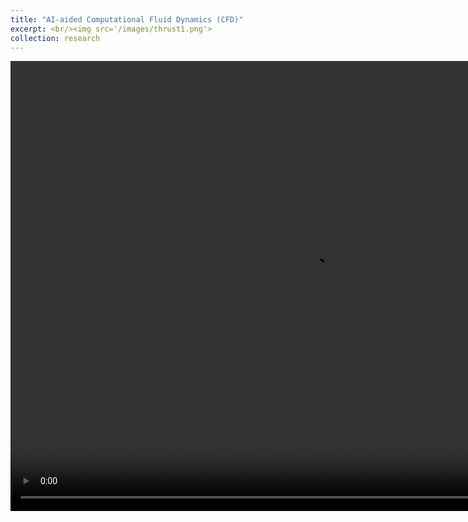 ```yaml
---
title: "AI-aided Computational Fluid Dynamics (CFD)"
excerpt: <br/><img src='/images/thrust1.png'>
collection: research
---
```


<video width="960" height="720" controls>
  <source src="/images/thrust1.mp4" type="video/mp4">
</video>

